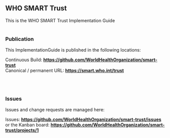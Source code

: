 WHO SMART Trust
---
This is the WHO SMART Trust Implementation Guide
<br> </br>
###
### Publication
This ImplementationGuide is published in the following locations:


Continuous Build:  __https://github.com/WorldHealthOrganization/smart-trust__  
Canonical / permanent URL: __https://smart.who.int/trust__  

<br> </br>

### Issues
Issues and change requests are managed here:  

Issues:  __https://github.com/WorldHealthOrganization/smart-trust/issues__  
    or the Kanban board: __https://github.com/WorldHealthOrganization/smart-trust/projects/1__

